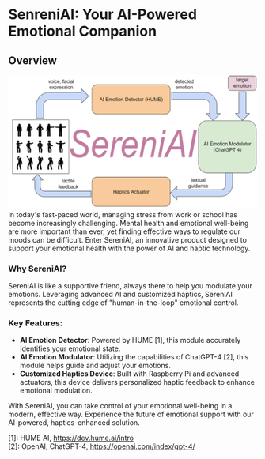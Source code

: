 # SenreniAI: Your AI-Powered Emotional Companion

## Overview

![Alt text](./overview.png)
In today's fast-paced world, managing stress from work or school has become increasingly challenging. Mental health and emotional well-being are more important than ever, yet finding effective ways to regulate our moods can be difficult. Enter SereniAI, an innovative product designed to support your emotional health with the power of AI and haptic technology.

### Why SereniAI?
SereniAI is like a supportive friend, always there to help you modulate your emotions. Leveraging advanced AI and customized haptics, SereniAI represents the cutting edge of "human-in-the-loop" emotional control.

### Key Features:
- **AI Emotion Detector**: Powered by HUME [1], this module accurately identifies your emotional state.
- **AI Emotion Modulator**: Utilizing the capabilities of ChatGPT-4 [2], this module helps guide and adjust your emotions.
- **Customized Haptics Device**: Built with Raspberry Pi and advanced actuators, this device delivers personalized haptic feedback to enhance emotional modulation.

With SereniAI, you can take control of your emotional well-being in a modern, effective way. Experience the future of emotional support with our AI-powered, haptics-enhanced solution.

[1]: HUME AI, https://dev.hume.ai/intro \
[2]: OpenAI, ChatGPT-4, https://openai.com/index/gpt-4/